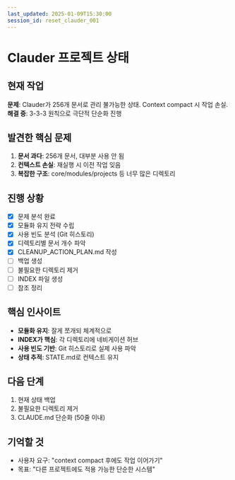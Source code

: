 ```yaml
---
last_updated: 2025-01-09T15:30:00
session_id: reset_clauder_001
---
```


# Clauder 프로젝트 상태

## 현재 작업
**문제**: Clauder가 256개 문서로 관리 불가능한 상태. Context compact 시 작업 손실.
**해결 중**: 3-3-3 원칙으로 극단적 단순화 진행

## 발견한 핵심 문제
1. **문서 과다**: 256개 문서, 대부분 사용 안 됨
2. **컨텍스트 손실**: 재실행 시 이전 작업 잊음
3. **복잡한 구조**: core/modules/projects 등 너무 많은 디렉토리

## 진행 상황
- [x] 문제 분석 완료
- [x] 모듈화 유지 전략 수립
- [x] 사용 빈도 분석 (Git 히스토리)
- [x] 디렉토리별 문서 개수 파악
- [x] CLEANUP_ACTION_PLAN.md 작성
- [ ] 백업 생성
- [ ] 불필요한 디렉토리 제거
- [ ] INDEX 파일 생성
- [ ] 참조 정리

## 핵심 인사이트
- **모듈화 유지**: 잘게 쪼개되 체계적으로
- **INDEX가 핵심**: 각 디렉토리에 네비게이션 허브
- **사용 빈도 기반**: Git 히스토리로 실제 사용 파악
- **상태 추적**: STATE.md로 컨텍스트 유지

## 다음 단계
1. 현재 상태 백업
2. 불필요한 디렉토리 제거
3. CLAUDE.md 단순화 (50줄 이내)

## 기억할 것
- 사용자 요구: "context compact 후에도 작업 이어가기"
- 목표: "다른 프로젝트에도 적용 가능한 단순한 시스템"